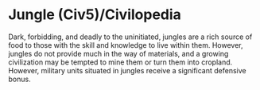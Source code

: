 # Jungle (Civ5)/Civilopedia

Dark, forbidding, and deadly to the uninitiated, jungles are a rich source of food to those with the skill and knowledge to live within them. However, jungles do not provide much in the way of materials, and a growing civilization may be tempted to mine them or turn them into cropland. However, military units situated in jungles receive a significant defensive bonus.